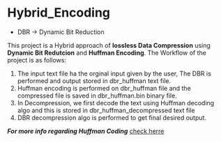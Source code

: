 # Hybrid_Encoding

- DBR -> Dynamic Bit Reduction

This project is a Hybrid approach of **lossless Data Compression** using **Dynamic Bit Redutcion** and **Huffman Encoding**. The Workflow of the project is as follows:

1. The input text file ha the orginal input given by the user, The DBR is performed and output stored in dbr_huffman text file.
2. Huffman encoding is performed on dbr_huffman file and the compressed file is saved in dbr_huffman.bin binary file.
3. In Decompression, we first decode the text using Huffman decoding algo and this is stored in dbr_huffman_decompressed text file
4. DBR decompression algo is performed to get final desired output. 

***For more info regarding Huffman Coding*** [check herre](https://www.geeksforgeeks.org/huffman-coding-greedy-algo-3/)
